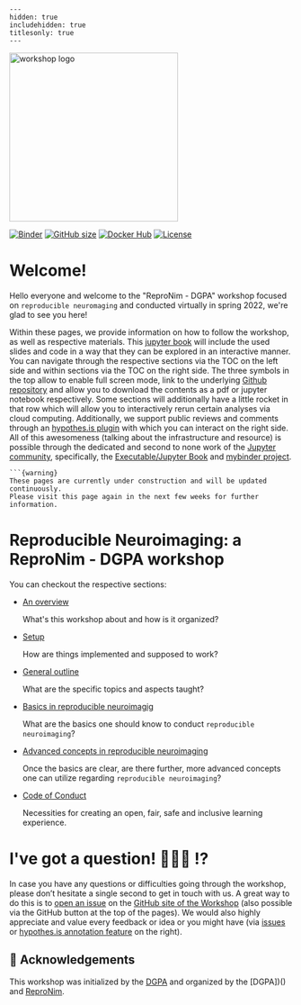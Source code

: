 
```{toctree}
---
hidden: true
includehidden: true
titlesonly: true
---
```
<img src="https://avatars.githubusercontent.com/u/18501735?s=200&v=4" alt="workshop logo" width="300" style="margin:0 0 0 0"/>

[![Binder](https://mybinder.org/badge_logo.svg)](https://mybinder.org/v2/gh/repronim/dgpa_workshop/HEAD)
[![GitHub size](https://github-size-badge.herokuapp.com/repronim/dgpa_workshop.svg)](https://github.com/repronim/dgpa_workshop/archive/master.zip)
[![Docker Hub](https://img.shields.io/docker/pulls/repronim/dgpa_workshop)](https://hub.docker.com/r/repronim/dgpa_workshop/)
[![License](https://img.shields.io/github/license/repronim/dgpa_workshop)](https://github.com/repronim/dgpa_workshop)

# Welcome!

Hello everyone and welcome to the "ReproNim - DGPA" workshop focused on `reproducible neuromaging` and conducted virtually in spring 2022, we're glad to see you here!

Within these pages, we provide information on how to follow the workshop, as well as respective materials. This [jupyter book](https://jupyterbook.org/intro.html) will include the used slides and code in a way that they can be explored in an interactive manner. You can navigate through the respective sections via the TOC on the left side and within sections via the TOC on the right side. The three symbols in the top allow to enable full screen mode, link to the underlying [Github repository](https://github.com/repronim/dgpa_workshop) and allow you to download the contents as a pdf or jupyter notebook respectively. Some sections will additionally have a little rocket in that row which will allow you to interactively rerun certain analyses via cloud computing. Additionally, we support public reviews and comments through an [hypothes.is plugin](https://web.hypothes.is/) with which you can interact on the right side. All of this awesomeness (talking about the infrastructure and resource) is possible through the dedicated and second to none work of the [Jupyter community](https://jupyter.org/community), specifically, the [Executable/Jupyter Book](https://executablebooks.org/en/latest/) and [mybinder project](https://mybinder.org/).

````{margin}
```{warning}
These pages are currently under construction and will be updated continuously.
Please visit this page again in the next few weeks for further information.
````

# Reproducible Neuroimaging: a ReproNim - DGPA workshop
  

You can checkout the respective sections:

* [An overview](http://www.repronim.org/DGPA_workshop_2022/overview.html)

   What's this workshop about and how is it organized?

* [Setup](http://www.repronim.org/DGPA_workshop_2022/setup.html)

   How are things implemented and supposed to work?

* [General outline](http://www.repronim.org/DGPA_workshop_2022/outline.html)

   What are the specific topics and aspects taught?

* [Basics in reproducible neuroimagig ](http://www.repronim.org/DGPA_workshop_2022/basics.html)

   What are the basics one should know to conduct `reproducible neuroimaging`?

* [Advanced concepts in reproducible neuroimaging](http://www.repronim.org/DGPA_workshop_2022/advanced.html)

   Once the basics are clear, are there further, more advanced concepts one can utilize regarding `reproducible neuroimaging`?

* [Code of Conduct](http://www.repronim.org/DGPA_workshop_2022/CoC.html)

   Necessities for creating an open, fair, safe and inclusive learning
   experience.

# I've got a question! 🙋🏼‍♀️ ⁉️

In case you have any questions or difficulties going through the workshop, please don’t hesitate a single second to get in touch with us. A great way to do this is to [open an issue](https://github.com/repronim/dgpa_workshop/issues) on the
[GitHub site of the Workshop](https://github.com/repronim/dgpa_workshop) (also possible via the GitHub button at the top of the pages). We would also highly appreciate and value every feedback or idea or you might have (via [issues](https://github.com/repronim/dgpa_workshop) or [hypothes.is annotation feature](https://web.hypothes.is/) on the right).

## 🙏  Acknowledgements

This workshop was initialized by the [DGPA]() and organized by the [DGPA])() and [ReproNim]().
